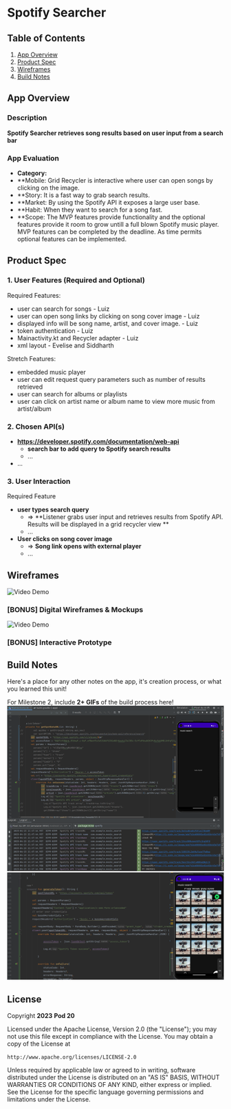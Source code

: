 # **Spotify Searcher**

## Table of Contents

1. [App Overview](#App-Overview)
1. [Product Spec](#Product-Spec)
1. [Wireframes](#Wireframes)
1. [Build Notes](#Build-Notes)

## App Overview

### Description

**Spotify Searcher retrieves song results based on user input from a search bar**

### App Evaluation

<!-- Evaluation of your app across the following attributes -->

- **Category:**
- **Mobile: Grid Recycler is interactive where user can open songs by clicking on the image.
- **Story: It is a fast way to grab search results.
- **Market: By using the Spotify API it exposes a large user base.
- **Habit: When they want to search for a song fast.
- **Scope: The MVP features provide functionality and the optional features provide it room to grow untill a full blown Spotify music player. MVP features can be completed by the deadline. As time permits optional features can be implemented.

## Product Spec

### 1. User Features (Required and Optional)

Required Features:

- user can search for songs - Luiz
- user can open song links by clicking on song cover image - Luiz
- displayed info will be song name, artist, and cover image. - Luiz
- token authentication - Luiz
- Mainactivity.kt and Recycler adapter - Luiz
- xml layout - Evelise and Siddharth

Stretch Features:

- embedded music player
- user can edit request query parameters such as number of results retrieved
- user can search for albums or playlists
- user can click on artist name or album name to view more music from artist/album

### 2. Chosen API(s)

- **https://developer.spotify.com/documentation/web-api**
  - **search bar to add query to Spotify search results**
  - ...
- ...

### 3. User Interaction

Required Feature

- **user types search query**
  - => **Listener grabs user input and retrieves results from Spotify API. Results will be displayed in a grid recycler view **
  - ...
- **User clicks on song cover image**
  - => **Song link opens with external player**
  - ...

## Wireframes
<img src='' title='https://imgur.com/gallery/nzkSPWt' width='' alt='Video Demo' />

### [BONUS] Digital Wireframes & Mockups
<img src='' title='https://imgur.com/gallery/nzkSPWt' width='' alt='Video Demo' />

### [BONUS] Interactive Prototype

## Build Notes

Here's a place for any other notes on the app, it's creation
process, or what you learned this unit!

For Milestone 2, include **2+ GIFs** of the build process here!
<img src='https://github.com/Group20-Project/AND101-project/blob/album/progress1.png' title='Video Demo' width='' alt='Video Demo' />
<img src='https://github.com/Group20-Project/AND101-project/blob/album/progress2.png' title='Video Demo' width='' alt='Video Demo' />

## License

Copyright **2023** **Pod 20**

Licensed under the Apache License, Version 2.0 (the "License");
you may not use this file except in compliance with the License.
You may obtain a copy of the License at

    http://www.apache.org/licenses/LICENSE-2.0

Unless required by applicable law or agreed to in writing, software
distributed under the License is distributed on an "AS IS" BASIS,
WITHOUT WARRANTIES OR CONDITIONS OF ANY KIND, either express or implied.
See the License for the specific language governing permissions and
limitations under the License.
